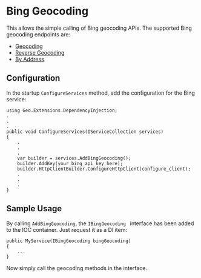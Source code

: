 # Bing Geocoding

This allows the simple calling of Bing geocoding APIs. The supported Bing geocoding endpoints are:
- [Geocoding](https://docs.microsoft.com/en-us/bingmaps/rest-services/locations/find-a-location-by-query)
- [Reverse Geocoding](https://docs.microsoft.com/en-us/bingmaps/rest-services/locations/find-a-location-by-point)
- [By Address](https://docs.microsoft.com/en-us/bingmaps/rest-services/locations/find-a-location-by-address)

## Configuration

In the startup `ConfigureServices` method, add the configuration for the Bing service:
```
using Geo.Extensions.DependencyInjection;
.
.
.
public void ConfigureServices(IServiceCollection services)
{
    .
    .
    .
    var builder = services.AddBingGeocoding();
    builder.AddKey(your_bing_api_key_here);
    builder.HttpClientBuilder.ConfigureHttpClient(configure_client);
    .
    .
    .
}
```

## Sample Usage

By calling `AddBingGeocoding`, the `IBingGeocoding ` interface has been added to the IOC container. Just request it as a DI item:
```
public MyService(IBingGeocoding bingGeocoding)
{
    ...
}
```

Now simply call the geocoding methods in the interface.
